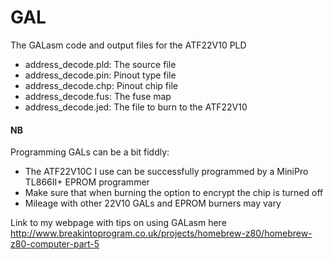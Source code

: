 # GAL
The GALasm code and output files for the ATF22V10 PLD
- address_decode.pld: The source file
- address_decode.pin: Pinout type file
- address_decode.chp: Pinout chip file
- address_decode.fus: The fuse map
- address_decode.jed: The file to burn to the ATF22V10

#### NB
Programming GALs can be a bit fiddly:
- The ATF22V10C I use can be successfully programmed by a MiniPro TL866II+ EPROM programmer
- Make sure that when burning the option to encrypt the chip is turned off
- Mileage with other 22V10 GALs and EPROM burners may vary

Link to my webpage with tips on using GALasm here
http://www.breakintoprogram.co.uk/projects/homebrew-z80/homebrew-z80-computer-part-5
